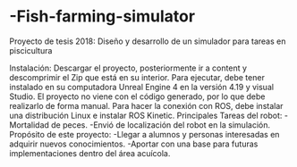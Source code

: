 # -Fish-farming-simulator

Proyecto de tesis 2018: Diseño y desarrollo de un simulador para tareas en piscicultura

Instalación:
Descargar el proyecto, posteriormente ir a content y descomprimir el Zip que está en su interior.
Para ejecutar, debe tener instalado en su computadora Unreal Engine 4 en la versión 4.19 y visual Studio. El proyecto no viene con el código generado, por lo que debe realizarlo de forma manual. Para hacer la conexión con ROS, debe instalar una distribución Linux e instalar ROS Kinetic.
Principales Tareas del robot:
-Mortalidad de peces.
-Envió de localización del robot en la simulación.
Propósito de este proyecto: 
-Llegar a alumnos y personas interesadas en adquirir nuevos conocimientos.
-Aportar con una base para futuras implementaciones dentro del área acuícola.
